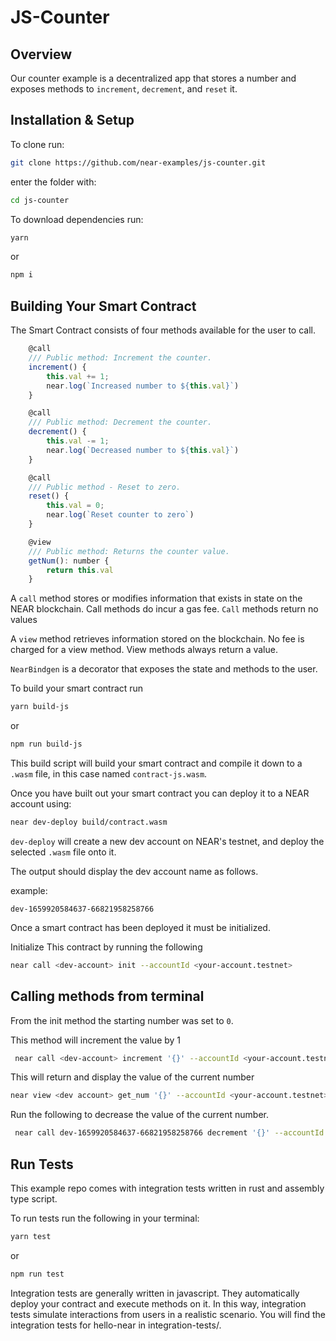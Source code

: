 # JS-Counter

## Overview

Our counter example is a decentralized app that stores a number and exposes methods to `increment`, `decrement`, and `reset` it.

## Installation & Setup

To clone run:

```bash
git clone https://github.com/near-examples/js-counter.git
```

enter the folder with:

```bash
cd js-counter
```

To download dependencies run:

```bash
yarn
```

or

```bash
npm i
```

## Building Your Smart Contract

The Smart Contract consists of four methods available for the user to call.

```javascript
    @call
    /// Public method: Increment the counter.
    increment() {
        this.val += 1;
        near.log(`Increased number to ${this.val}`)
    }

    @call
    /// Public method: Decrement the counter.
    decrement() {
        this.val -= 1;
        near.log(`Decreased number to ${this.val}`)
    }

    @call
    /// Public method - Reset to zero.
    reset() {
        this.val = 0;
        near.log(`Reset counter to zero`)
    }

    @view
    /// Public method: Returns the counter value.
    getNum(): number {
        return this.val
    }

```

A `call` method stores or modifies information that exists in state on the NEAR blockchain. Call methods do incur a gas fee. `Call` methods return no values

A `view` method retrieves information stored on the blockchain. No fee is charged for a view method. View methods always return a value.

`NearBindgen` is a decorator that exposes the state and methods to the user.

To build your smart contract run

```bash
yarn build-js

```

or

```bash
npm run build-js
```

This build script will build your smart contract and compile it down to a `.wasm` file, in this case named `contract-js.wasm`.

Once you have built out your smart contract you can deploy it to a NEAR account using:

```bash
near dev-deploy build/contract.wasm
```

`dev-deploy` will create a new dev account on NEAR's testnet, and deploy the selected `.wasm` file onto it.

The output should display the dev account name as follows.

example:

```
dev-1659920584637-66821958258766
```

Once a smart contract has been deployed it must be initialized.

Initialize This contract by running the following

```bash
near call <dev-account> init --accountId <your-account.testnet>
```

## Calling methods from terminal

From the init method the starting number was set to `0`.

This method will increment the value by 1

```bash
 near call <dev-account> increment '{}' --accountId <your-account.testnet>
```

This will return and display the value of the current number

```bash
near view <dev account> get_num '{}' --accountId <your-account.testnet>

```

Run the following to decrease the value of the current number.

```bash
 near call dev-1659920584637-66821958258766 decrement '{}' --accountId <your-account.testnet>
```

## Run Tests

This example repo comes with integration tests written in rust and assembly type script.

To run tests run the following in your terminal:

```bash
yarn test
```

or

```bash
npm run test
```

Integration tests are generally written in javascript. They automatically deploy your contract and execute methods on it. In this way, integration tests simulate interactions from users in a realistic scenario. You will find the integration tests for hello-near in integration-tests/.
